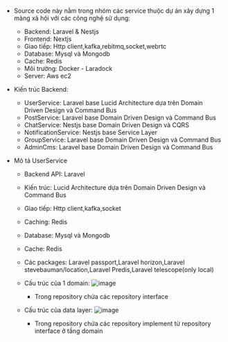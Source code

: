 * Source code này nằm trong nhóm các service thuộc dự án xây dựng 1 mảng xã hội với các công nghệ sử dụng:
   - Backend: Laravel & Nestjs
   - Frontend: Nextjs
   - Giao tiếp: Http client,kafka,rebitmq,socket,webrtc
   - Database: Mysql và Mongodb
   - Cache: Redis
   - Môi trường: Docker - Laradock
   - Server: Aws ec2
     
* Kiến trúc Backend:
   - UserService: Laravel base Lucid Architecture dựa trên Domain Driven Design và Command Bus
   - PostService: Laravel base Domain Driven Design và Command Bus
   - ChatService: Nestjs base Domain Driven Design và CQRS
   - NotificationService: Nestjs base Service Layer
   - GroupService: Laravel base Domain Driven Design và Command Bus
   - AdminCms: Laravel base Domain Driven Design và Command Bus

* Mô tả UserService
  - Backend API: Laravel
  - Kiến trúc: Lucid Architecture dựa trên Domain Driven Design và Command Bus
  - Giao tiếp: Http client,kafka,socket
  - Caching: Redis
  - Database: Mysql và Mongodb
  - Cache: Redis
  - Các packages: Laravel passport,Laravel horizon,Laravel stevebauman/location,Laravel Predis,Laravel telescope(only local)
  - Cấu trúc của 1 domain:
    ![image](https://github.com/dnamxtvl/SocialUserServices/assets/61748711/cf44b905-9f6e-4aac-b2ff-19727e5648d1)

    + Trong repository chứa các repository interface



  - Cấu trúc của data layer:
    ![image](https://github.com/dnamxtvl/SocialUserServices/assets/61748711/025a10b3-6897-4e21-800b-c8f8a94ae4ab)

    + Trong repository chứa các repository implement từ repository interface ở tầng domain


    
